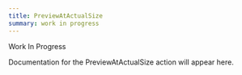 ```yaml
---
title: PreviewAtActualSize
summary: work in progress
---
```


Work In Progress

Documentation for the PreviewAtActualSize action will appear here.